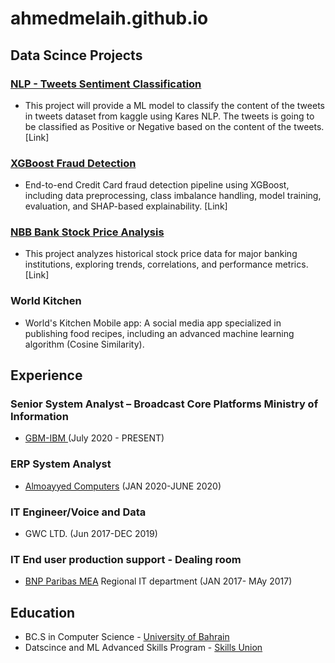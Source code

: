 # ahmedmelaih.github.io

## Data Scince Projects
### [NLP - Tweets Sentiment Classification]([https://github.com/AhmedMelaih/NLP_Tweets_Sentiment_Classification](https://github.com/AhmedMelaih/NLP_Tweets_Sentiment_Classification))
- This project will provide a ML model to classify the content of the tweets in tweets dataset from kaggle using Kares NLP. The tweets is going to be classified as Positive or Negative based on the content of the tweets. [Link]

### [XGBoost Fraud Detection]([https://github.com/AhmedMelaih/NLP/blob/main/NLP%20Tweets%20Good%20Bad.ipynb](https://github.com/AhmedMelaih/XGBoost_Fraud_Detection))
- End-to-end Credit Card fraud detection pipeline using XGBoost, including data preprocessing, class imbalance handling, model training, evaluation, and SHAP-based explainability. [Link]

### [NBB Bank Stock Price Analysis]([https://github.com/AhmedMelaih/Bank_Stock_Price_Analysis_For_GitHub](https://github.com/AhmedMelaih/Bank_Stock_Price_Analysis_For_GitHub))
- This project analyzes historical stock price data for major banking institutions, exploring trends, correlations, and performance metrics.[Link]

### World Kitchen 
- World's Kitchen Mobile app: A social media app specialized in publishing food recipes, including an advanced machine learning algorithm (Cosine Similarity).


## Experience

### Senior System Analyst – Broadcast Core Platforms Ministry of Information  
- [GBM-IBM ](https://www.gbmme.com)   (July 2020 - PRESENT)

### ERP System Analyst
- [Almoayyed Computers](https://acme.tech/)  (JAN 2020-JUNE 2020)

### IT Engineer/Voice and Data 
- GWC LTD.  (Jun 2017-DEC 2019)

### IT End user production support - Dealing room
- [BNP Paribas MEA](https://mea.bnpparibas.com/en/our-geographies/bahrain/) Regional IT department  (JAN 2017- MAy 2017)





## Education
- BC.S in Computer Science - [University of Bahrain](https://www.uob.edu.bh/)
- Datscince and ML Advanced Skills Program - [Skills Union](https://skillsunion.com/)
  


